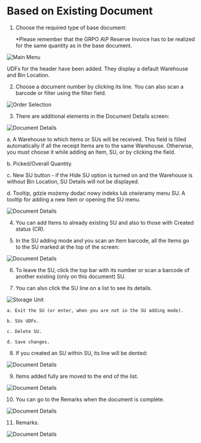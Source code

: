 # Based on Existing Document

1. Choose the required type of base document:

   \*Please remember that the GRPO A\P Reserve Invoice has to be realized for the same quantity as in the base document.

![Main Menu](./media/from-base-main.webp)

UDFs for the header have been added. They display a default Warehouse and Bin Location.

2. Choose a document number by clicking its line. You can also scan a barcode or filter using the filter field.

![Order Selection](./media/from-base-main-order-selection.webp)

3. There are additional elements in the Document Details screen:

![Document Details](./media/from-base-main-document-details.webp)

a. A Warehouse to which Items or SUs will be received. This field is filled automatically if all the receipt Items are to the same Warehouse. Otherwise, you must choose it while adding an Item, SU, or by clicking the field.

b. Picked/Overall Quantity.

c. New SU button - if the Hide SU option is turned on and the Warehouse is without Bin Location, SU Details will not be displayed.

d. Tooltip, gdzie możemy dodać nowy indeks lub otwieramy menu SU. A tooltip for adding a new Item or opening the SU menu.

![Document Details](./media/from-base-main-document-details-su-scanned.webp)

4. You can add Items to already existing SU and also to those with Created status (CR).

5. In the SU adding mode and you scan an Item barcode, all the Items go to the SU marked at the top of the screen:

![Document Details](./media/from-base-upper-code.webp)

6. To leave the SU, click the top bar with its number or scan a barcode of another existing (only on this document) SU.

7. You can also click the SU line on a list to see its details.

![Storage Unit](./media/from-base-icons.webp)

    a. Exit the SU (or enter, when you are not in the SU adding mode).

    b. SUs UDFs.

    c. Delete SU.

    d. Save changes.

8. If you created an SU within SU, its line will be dented:

![Document Details](./media/from-base-SU-within-SU.webp)

9. Items added fully are moved to the end of the list.

![Document Details](./media/from-base-fully-added-items.webp)

10. You can go to the Remarks when the document is complete.

![Document Details](./media/from-base-ready.webp)

11. Remarks.

![Document Details](./media/from-base-remarks.webp)

